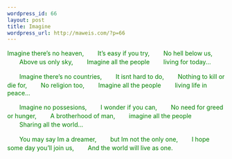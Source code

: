 ```yaml
--- 
wordpress_id: 66
layout: post
title: Imagine
wordpress_url: http://maweis.com/?p=66
---
```

<font color="#008000">Imagine there’s no heaven,
　　It’s easy if you try,
　　No hell below us,
　　Above us only sky,
　　Imagine all the people
　　living for today...

　　Imagine there’s no countries,
　　It isnt hard to do,
　　Nothing to kill or die for,
　　No religion too,
　　Imagine all the people
　　living life in peace...

　　Imagine no possesions,
　　I wonder if you can,
　　No need for greed or hunger,
　　A brotherhood of man,
　　imagine all the people
　　Sharing all the world...

　　You may say Im a dreamer,
　　but Im not the only one,
　　I hope some day you’ll join us,
　　And the world will live as one. </font>
